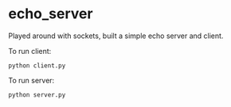 echo_server
===========

Played around with sockets, built a simple echo server and client. 

To run client:

    python client.py

To run server:

    python server.py
